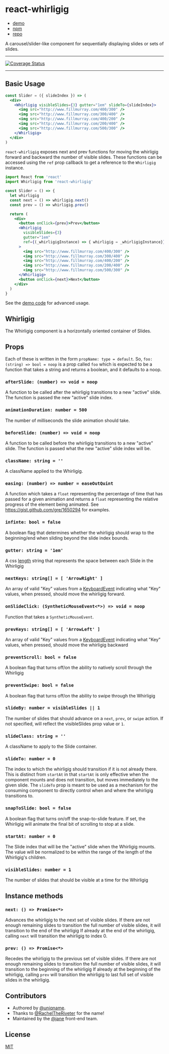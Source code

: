 # react-whirligig

* [demo](https://jane.github.io/react-whirligig)
* [npm](https://npmjs.com/package/react-whirligig)
* [repo](https://github.com/jane/react-whirligig)

A carousel/slider-like component for sequentially displaying slides or sets of
slides.

----

[![Coverage Status](https://coveralls.io/repos/github/jane/react-whirligig/badge.svg?branch=master)](https://coveralls.io/github/jane/react-whirligig?branch=master)

----

## Basic Usage

```jsx
const Slider = ({ slideIndex }) => (
  <div>
    <Whirligig visibleSlides={3} gutter="1em" slideTo={slideIndex}>
      <img src="http://www.fillmurray.com/400/300" />
      <img src="http://www.fillmurray.com/300/400" />
      <img src="http://www.fillmurray.com/400/200" />
      <img src="http://www.fillmurray.com/200/400" />
      <img src="http://www.fillmurray.com/500/300" />
    </Whirligig>
  </div>
)
```

`react-whirligig` exposes next and prev functions for moving the whirligig forward and
backward the number of visible slides. These functions can be accessed using the
`ref` prop callback to get a reference to the `Whirligig` instance.

```jsx
import React from 'react'
import Whirligig from 'react-whirligig'

const Slider = () => {
  let whirligig
  const next = () => whirligig.next()
  const prev = () => whirligig.prev()

  return (
    <div>
      <button onClick={prev}>Prev</button>
      <Whirligig
        visibleSlides={3}
        gutter="1em"
        ref={(_whirligigInstance) => { whirligig = _whirligigInstance}}
      >
        <img src="http://www.fillmurray.com/400/300" />
        <img src="http://www.fillmurray.com/300/400" />
        <img src="http://www.fillmurray.com/400/200" />
        <img src="http://www.fillmurray.com/200/400" />
        <img src="http://www.fillmurray.com/500/300" />
      </Whirligig>
      <button onClick={next}>Next</button>
    </div>
  )
}
```

See the [demo code](https://github.com/jane/react-whirligig/blob/master/dev.js)
for advanced usage.

## Whirligig

The Whirligig component is a horizontally oriented container of Slides.

## Props

Each of these is written in the form `propName: type = default`. So,
`foo: (string) => bool = noop` is a prop called `foo` which is expected to be a
function that takes a string and returns a boolean, and it defaults to a noop.

### `afterSlide: (number) => void = noop`

A function to be called after the whirligig transitions to a new "active" slide. The
function is passed the new "active" slide index.

### `animationDuration: number = 500`

The number of milliseconds the slide animation should take.

### `beforeSlide: (number) => void = noop`

A function to be called before the whirligig transitions to a new "active" slide.
The function is passed what the new "active" slide index will be.

### `className: string = ''`

A className applied to the Whirligig.

### `easing: (number) => number = easeOutQuint`

A function which takes a `float` representing the percentage of time that has
passed for a given animation and returns a `float` representing the relative
progress of the element being animated. See
<https://gist.github.com/gre/1650294> for examples.

### `infinte: bool = false`

A boolean flag that determines whether the whirligig should wrap to the
beginning/end when sliding beyond the slide index bounds.

### `gutter: string = '1em'`

A css [length](https://developer.mozilla.org/en-US/docs/Web/CSS/length) string
that represents the space between each Slide in the Whirligig

### `nextKeys: string[] = [ 'ArrowRight' ]`

An array of valid "Key" values from a
[KeyboardEvent](https://developer.mozilla.org/en-US/docs/Web/API/KeyboardEvent/key/Key_Values)
indicating what "Key" values, when pressed, should move the whirligig forward.

### `onSlideClick: (SyntheticMouseEvent<*>) => void = noop`

Function that takes a `SyntheticMouseEvent`.

### `prevKeys: string[] = [ 'ArrowLeft' ]`

An array of valid "Key" values from a
[KeyboardEvent](https://developer.mozilla.org/en-US/docs/Web/API/KeyboardEvent/key/Key_Values)
indicating what "Key" values, when pressed, should move the whirligig backward

### `preventScroll: bool = false`

A boolean flag that turns off/on the ability to natively scroll through the
Whirligig

### `preventSwipe: bool = false`

A boolean flag that turns off/on the ability to swipe through the Whirligig

### `slideBy: number = visibleSlides || 1`

The number of slides that should advance on a `next`, `prev`, or `swipe` action.
If not specified, will reflect the visibleSlides prop value or `1`.

### `slideClass: string = ''`

A className to apply to the Slide container.

### `slideTo: number = 0`

The index to which the whirligig should transition if it is not already there. This
is distinct from `startAt` in that `startAt` is only effective when the
component mounts and does not transition, but moves immediately to the given
slide. The `slideTo` prop is meant to be used as a mechanism for the consuming
component to directly control when and where the whirligig transitions to.

### `snapToSlide: bool = false`

A boolean flag that turns on/off the snap-to-slide feature. If set, the
Whirligig will animate the final bit of scrolling to stop at a slide.

### `startAt: number = 0`

The Slide index that will be the "active" slide when the Whirligig mounts. The value
will be normalized to be within the range of the length of the Whirligig's children.

### `visibleSlides: number = 1`

The number of slides that should be visible at a time for the Whirligig

## Instance methods

### `next: () => Promise<*>`

Advances the whirligig to the next set of visible slides. If there are not enough
remaining slides to transition the full number of visible slides, it will
transition to the end of the whirligig If already at the end of the whirligig, calling
`next` will transition the whirligig to index 0.

### `prev: () => Promise<*>`

Recedes the whirligig to the previous set of visible slides. If there are not enough
remaining slides to transition the full number of visible slides, it will
transition to the beginning of the whirligig If already at the beginning of the
whirligig, calling `prev` will transition the whirligig to last full set of visible
slides in the whirligig.

## Contributors

* Authored by [@uniqname](https://github.com/uniqname).
* Thanks to [@RachelTheRiveter](https://github.com/RachelTheRiveter) for the name!
* Maintained by the [@jane](https://github.com/jane) front-end team.

## License

[MIT](https://github.com/jane/react-whirligig/blob/master/LICENSE)
